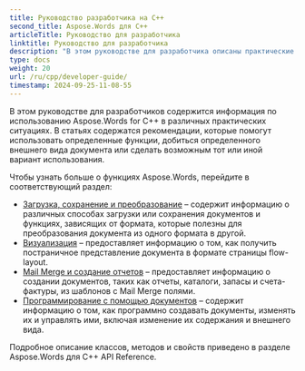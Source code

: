 ```yaml
---
title: Руководство разработчика на C++
second_title: Aspose.Words для C++
articleTitle: Руководство для разработчика
linktitle: Руководство для разработчика
description: "В этом руководстве для разработчика описаны практические сценарии и советы, которые помогут вам использовать определенные функции Aspose.Words for C++, добиться определенного внешнего вида документа или реализовать возможные варианты использования."
type: docs
weight: 20
url: /ru/cpp/developer-guide/
timestamp: 2024-09-25-11-08-55
---
```


В этом руководстве для разработчиков содержится информация по использованию Aspose.Words for C++ в различных практических ситуациях. В статьях содержатся рекомендации, которые помогут использовать определенные функции, добиться определенного внешнего вида документа или сделать возможным тот или иной вариант использования.

Чтобы узнать больше о функциях Aspose.Words, перейдите в соответствующий раздел:

- [Загрузка, сохранение и преобразование](/words/cpp/loading-saving-and-converting/) – содержит информацию о различных способах загрузки или сохранения документов и функциях, зависящих от формата, которые полезны для преобразования документа из одного формата в другой.
- [Визуализация](/words/cpp/rendering/) – предоставляет информацию о том, как получить постраничное представление документа в формате страницы flow-layout.
- [Mail Merge и создание отчетов](/words/cpp/mail-merge-and-reporting/) – предоставляет информацию о создании документов, таких как отчеты, каталоги, запасы и счета-фактуры, из шаблонов с Mail Merge полями.
- [Программирование с помощью документов](/words/cpp/programming-with-documents/) – содержит информацию о том, как программно создавать документы, изменять их и управлять ими, включая изменение их содержания и внешнего вида.

Подробное описание классов, методов и свойств приведено в разделе Aspose.Words для C++ API Reference.
